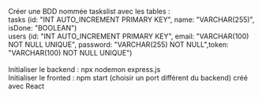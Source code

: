 Créer une BDD nommée taskslist avec les tables : 
<br>tasks (id: "INT AUTO_INCREMENT PRIMARY KEY", name: "VARCHAR(255)", isDone: "BOOLEAN")
<br>users (id: "INT AUTO_INCREMENT PRIMARY KEY", email: "VARCHAR(100) NOT NULL UNIQUE", password: "VARCHAR(255) NOT NULL",token: "VARCHAR(100) NOT NULL UNIQUE")
<br>
<br>Initialiser le backend : npx nodemon express.js
<br>Initialiser le fronted : npm start (choisir un port différent du backend) créé avec React

